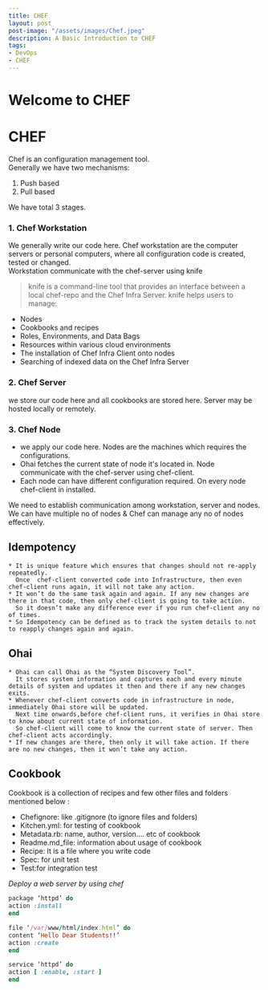 ```yaml
---
title: CHEF
layout: post
post-image: "/assets/images/Chef.jpeg"
description: A Basic Introduction to CHEF
tags:
- DevOps
- CHEF
---
```


# Welcome to CHEF

# CHEF

Chef is an configuration management tool.<br/>
Generally we have two mechanisms:
1. Push based
2. Pull based<br/>

We have total 3 stages.
### 1. Chef Workstation
We generally write our code here. Chef workstation are the computer servers  or personal computers, where all configuration code is created, tested or changed.<br/>
Workstation communicate with the chef-server using knife <br/>

>knife is a command-line tool that provides an interface between a local chef-repo and the Chef Infra Server. knife helps users to manage:
- Nodes
- Cookbooks and recipes
- Roles, Environments, and Data Bags
- Resources within various cloud environments
- The installation of Chef Infra Client onto nodes
- Searching of indexed data on the Chef Infra Server

### 2. Chef Server
we store our code here and all cookbooks are stored here. Server may be hosted locally or remotely.
### 3. Chef Node
* we apply our code here. Nodes are the machines which requires the configurations.
* Ohai fetches the current state of node it's located in. Node communicate with the chef-server using chef-client.
* Each node can have different configuration required. On every node chef-client in installed.

We need to establish communication among workstation, server and nodes. 
We can have multiple no of nodes & Chef can manage any no of nodes effectively.

## Idempotency

```
* It is unique feature which ensures that changes should not re-apply repeatedly. 
  Once  chef-client converted code into Infrastructure, then even chef-client runs again, it will not take any action.
* It won’t do the same task again and again. If any new changes are there in that code, then only chef-client is going to take action.
  So it doesn’t make any difference ever if you run chef-client any no of times. 
* So Idempotency can be defined as to track the system details to not to reapply changes again and again.
```
## Ohai
```
* Ohai can call Ohai as the “System Discovery Tool”. 
  It stores system information and captures each and every minute details of system and updates it then and there if any new changes exits.
* Whenever chef-client converts code in infrastructure in node, immediately Ohai store will be updated. 
  Next time onwards,before chef-client runs, it verifies in Ohai store to know about current state of information. 
  So chef-client will come to know the current state of server. Then chef-client acts accordingly.
* If new changes are there, then only it will take action. If there are no new changes, then it won’t take any action. 
```
## Cookbook
Cookbook is a collection of recipes and few other files and folders mentioned below : 

* Chefignore: like .gitignore (to ignore files and folders)
* Kitchen.yml: for testing of cookbook
* Metadata.rb: name, author, version…. etc of cookbook
* Readme.md_file: information about usage of cookbook
* Recipe: It is a file where you write code
* Spec: for unit test
* Test:for integration test

*Deploy a web server by using chef*
```Ruby
package ‘httpd’ do
action :install
end

file ‘/var/www/html/index.html’ do
content ‘Hello Dear Students!!’
action :create
end

service ‘httpd’ do
action [ :enable, :start ]
end
```